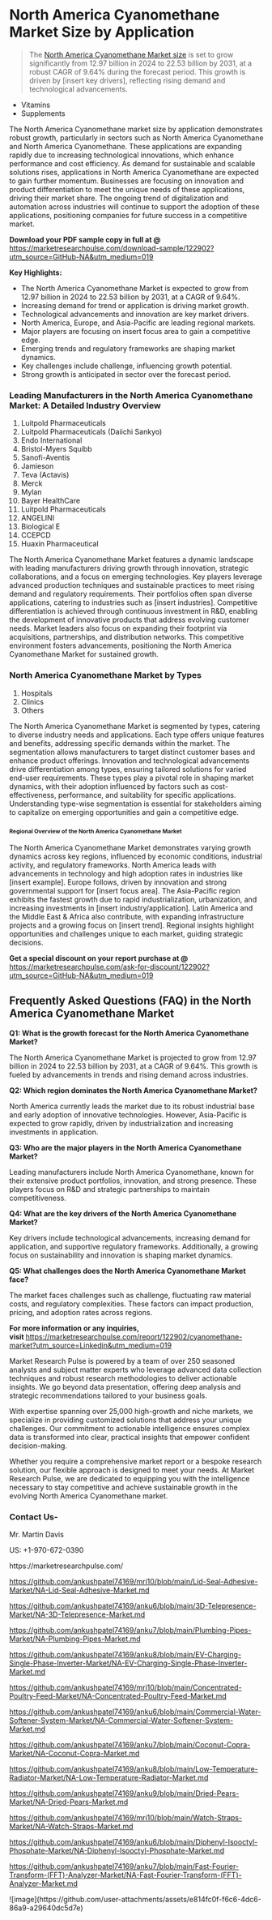 <h1>North America Cyanomethane Market&nbsp;Size by Application</h1><blockquote><p>The <a href="https://marketresearchpulse.com/download-sample/122902?utm_source=GitHub-NA&amp;utm_medium=019">North America Cyanomethane Market size</a> is set to grow significantly from 12.97 billion in 2024 to 22.53 billion by 2031, at a robust CAGR of 9.64% during the forecast period. This growth is driven by [insert key drivers], reflecting rising demand and technological advancements.</p></blockquote><ul><li>Vitamins<li> Supplements</li></ul><p>The North America Cyanomethane market size by application demonstrates robust growth, particularly in sectors such as North America Cyanomethane and North America Cyanomethane. These applications are expanding rapidly due to increasing technological innovations, which enhance performance and cost efficiency. As demand for sustainable and scalable solutions rises, applications in North America Cyanomethane are expected to gain further momentum. Businesses are focusing on innovation and product differentiation to meet the unique needs of these applications, driving their market share. The ongoing trend of digitalization and automation across industries will continue to support the adoption of these applications, positioning companies for future success in a competitive market.</p><p><strong>Download your PDF sample copy in full at @ </strong><a href="https://marketresearchpulse.com/download-sample/122902?utm_source=GitHub-NA&amp;utm_medium=019">https://marketresearchpulse.com/download-sample/122902?utm_source=GitHub-NA&amp;utm_medium=019</a></p><p><strong>Key Highlights: </strong></p><ul><li>The North America Cyanomethane Market is expected to grow from 12.97 billion in 2024 to 22.53 billion by 2031, at a CAGR of 9.64%.</li><li>Increasing demand for trend or application is driving market growth.</li><li>Technological advancements and innovation are key market drivers.</li><li>North America, Europe, and Asia-Pacific are leading regional markets.</li><li>Major players are focusing on insert focus area to gain a competitive edge.</li><li>Emerging trends and regulatory frameworks are shaping market dynamics.</li><li>Key challenges include challenge, influencing growth potential.</li><li>Strong growth is anticipated in sector over the forecast period.</li></ul><h3>Leading Manufacturers in the North America Cyanomethane Market: A Detailed Industry Overview</h3><ol><li>Luitpold Pharmaceuticals</li><li>Luitpold Pharmaceuticals (Daiichi Sankyo)</li><li>Endo International</li><li>Bristol-Myers Squibb</li><li>Sanofi-Aventis</li><li>Jamieson</li><li>Teva (Actavis)</li><li>Merck</li><li>Mylan</li><li>Bayer HealthCare</li><li>Luitpold Pharmaceuticals</li><li>ANGELINI</li><li>Biological E</li><li>CCEPCD</li><li>Huaxin Pharmaceutical</li></ol><div class="flex max-w-full flex-col flex-grow"><div class="min-h-8 text-message flex w-full flex-col items-end gap-2 whitespace-normal break-words [.text-message+&amp;]:mt-5" dir="auto" data-message-author-role="assistant" data-message-id="fd8432e4-4910-450d-b182-61b7bfb0a01f" data-message-model-slug="gpt-4o"><div class="flex w-full flex-col gap-1 empty:hidden first:pt-[3px]"><div class="markdown prose w-full break-words dark:prose-invert light"><p>The North America Cyanomethane Market features a dynamic landscape with leading manufacturers driving growth through innovation, strategic collaborations, and a focus on emerging technologies. Key players leverage advanced production techniques and sustainable practices to meet rising demand and regulatory requirements. Their portfolios often span diverse applications, catering to industries such as [insert industries]. Competitive differentiation is achieved through continuous investment in R&amp;D, enabling the development of innovative products that address evolving customer needs. Market leaders also focus on expanding their footprint via acquisitions, partnerships, and distribution networks. This competitive environment fosters advancements, positioning the North America Cyanomethane Market for sustained growth.</p></div></div></div></div><h3>North America Cyanomethane Market by Types</h3><ol><li>Hospitals<li> Clinics<li> Others</li></ol><div class="flex max-w-full flex-col flex-grow"><div class="min-h-8 text-message flex w-full flex-col items-end gap-2 whitespace-normal break-words [.text-message+&amp;]:mt-5" dir="auto" data-message-author-role="assistant" data-message-id="084470be-0bb7-4664-bddf-5156b4f41249" data-message-model-slug="gpt-4o-mini"><div class="flex w-full flex-col gap-1 empty:hidden first:pt-[3px]"><div class="markdown prose w-full break-words dark:prose-invert light"><p>The North America Cyanomethane Market is segmented by types, catering to diverse industry needs and applications. Each type offers unique features and benefits, addressing specific demands within the market. The segmentation allows manufacturers to target distinct customer bases and enhance product offerings. Innovation and technological advancements drive differentiation among types, ensuring tailored solutions for varied end-user requirements. These types play a pivotal role in shaping market dynamics, with their adoption influenced by factors such as cost-effectiveness, performance, and suitability for specific applications. Understanding type-wise segmentation is essential for stakeholders aiming to capitalize on emerging opportunities and gain a competitive edge.</p></div></div></div></div><h3><span style="font-size: 11px;">Regional Overview of the North America Cyanomethane Market</span></h3><div class="flex max-w-full flex-col flex-grow"><div class="min-h-8 text-message flex w-full flex-col items-end gap-2 whitespace-normal break-words [.text-message+&amp;]:mt-5" dir="auto" data-message-author-role="assistant" data-message-id="e9038762-ce64-4e30-91c9-9bd413514231" data-message-model-slug="gpt-4o-mini"><div class="flex w-full flex-col gap-1 empty:hidden first:pt-[3px]"><div class="markdown prose w-full break-words dark:prose-invert light"><p>The North America Cyanomethane Market demonstrates varying growth dynamics across key regions, influenced by economic conditions, industrial activity, and regulatory frameworks. North America leads with advancements in technology and high adoption rates in industries like [insert example]. Europe follows, driven by innovation and strong governmental support for [insert focus area]. The Asia-Pacific region exhibits the fastest growth due to rapid industrialization, urbanization, and increasing investments in [insert industry/application]. Latin America and the Middle East &amp; Africa also contribute, with expanding infrastructure projects and a growing focus on [insert trend]. Regional insights highlight opportunities and challenges unique to each market, guiding strategic decisions.</p></div></div></div></div><p><strong>Get a special discount on your report purchase at @ </strong><a href="https://marketresearchpulse.com/ask-for-discount/122902?utm_source=GitHub-NA&amp;utm_medium=019">https://marketresearchpulse.com/ask-for-discount/122902?utm_source=GitHub-NA&amp;utm_medium=019</a></p><h2>Frequently Asked Questions (FAQ) in the North America Cyanomethane Market</h2><p><strong>Q1: What is the growth forecast for the North America Cyanomethane Market?</strong></p><p>The North America Cyanomethane Market is projected to grow from 12.97 billion in 2024 to 22.53 billion by 2031, at a CAGR of 9.64%. This growth is fueled by advancements in trends and rising demand across industries.</p><p><strong>Q2: Which region dominates the North America Cyanomethane Market?</strong></p><p>North America currently leads the market due to its robust industrial base and early adoption of innovative technologies. However, Asia-Pacific is expected to grow rapidly, driven by industrialization and increasing investments in application.</p><p><strong>Q3: Who are the major players in the North America Cyanomethane Market?</strong></p><p>Leading manufacturers include North America Cyanomethane, known for their extensive product portfolios, innovation, and strong presence. These players focus on R&amp;D and strategic partnerships to maintain competitiveness.</p><p><strong>Q4: What are the key drivers of the North America Cyanomethane Market?</strong></p><p>Key drivers include technological advancements, increasing demand for application, and supportive regulatory frameworks. Additionally, a growing focus on sustainability and innovation is shaping market dynamics.</p><p><strong>Q5: What challenges does the North America Cyanomethane Market face?</strong></p><p>The market faces challenges such as challenge, fluctuating raw material costs, and regulatory complexities. These factors can impact production, pricing, and adoption rates across regions.</p><p><strong>For more information or any inquiries, visit&nbsp;</strong><a href="https://marketresearchpulse.com/report/122902/cyanomethane-market?utm_source=Linkedin&utm_medium=019">https://marketresearchpulse.com/report/122902/cyanomethane-market?utm_source=Linkedin&utm_medium=019</a></p><p>Market Research Pulse is powered by a team of over 250 seasoned analysts and subject matter experts who leverage advanced data collection techniques and robust research methodologies to deliver actionable insights. We go beyond data presentation, offering deep analysis and strategic recommendations tailored to your business goals.</p><p>With expertise spanning over 25,000 high-growth and niche markets, we specialize in providing customized solutions that address your unique challenges. Our commitment to actionable intelligence ensures complex data is transformed into clear, practical insights that empower confident decision-making.</p><p>Whether you require a comprehensive market report or a bespoke research solution, our flexible approach is designed to meet your needs. At Market Research Pulse, we are dedicated to equipping you with the intelligence necessary to stay competitive and achieve sustainable growth in the evolving North America Cyanomethane market.</p><h3><strong>Contact Us-</strong></h3><p>Mr. Martin Davis</p><p>US: +1-970-672-0390</p><p>https://marketresearchpulse.com/</p><p><a href="https://github.com/ankushpatel74169/mri10/blob/main/Lid-Seal-Adhesive-Market/NA-Lid-Seal-Adhesive-Market.md">https://github.com/ankushpatel74169/mri10/blob/main/Lid-Seal-Adhesive-Market/NA-Lid-Seal-Adhesive-Market.md</a></p><p><a href="https://github.com/ankushpatel74169/anku6/blob/main/3D-Telepresence-Market/NA-3D-Telepresence-Market.md">https://github.com/ankushpatel74169/anku6/blob/main/3D-Telepresence-Market/NA-3D-Telepresence-Market.md</a></p><p><a href="https://github.com/ankushpatel74169/anku7/blob/main/Plumbing-Pipes-Market/NA-Plumbing-Pipes-Market.md">https://github.com/ankushpatel74169/anku7/blob/main/Plumbing-Pipes-Market/NA-Plumbing-Pipes-Market.md</a></p><p><a href="https://github.com/ankushpatel74169/anku8/blob/main/EV-Charging-Single-Phase-Inverter-Market/NA-EV-Charging-Single-Phase-Inverter-Market.md">https://github.com/ankushpatel74169/anku8/blob/main/EV-Charging-Single-Phase-Inverter-Market/NA-EV-Charging-Single-Phase-Inverter-Market.md</a></p><p><a href="https://github.com/ankushpatel74169/mri10/blob/main/Concentrated-Poultry-Feed-Market/NA-Concentrated-Poultry-Feed-Market.md">https://github.com/ankushpatel74169/mri10/blob/main/Concentrated-Poultry-Feed-Market/NA-Concentrated-Poultry-Feed-Market.md</a></p><p><a href="https://github.com/ankushpatel74169/anku6/blob/main/Commercial-Water-Softener-System-Market/NA-Commercial-Water-Softener-System-Market.md">https://github.com/ankushpatel74169/anku6/blob/main/Commercial-Water-Softener-System-Market/NA-Commercial-Water-Softener-System-Market.md</a></p><p><a href="https://github.com/ankushpatel74169/anku7/blob/main/Coconut-Copra-Market/NA-Coconut-Copra-Market.md">https://github.com/ankushpatel74169/anku7/blob/main/Coconut-Copra-Market/NA-Coconut-Copra-Market.md</a></p><p><a href="https://github.com/ankushpatel74169/anku8/blob/main/Low-Temperature-Radiator-Market/NA-Low-Temperature-Radiator-Market.md">https://github.com/ankushpatel74169/anku8/blob/main/Low-Temperature-Radiator-Market/NA-Low-Temperature-Radiator-Market.md</a></p><p><a href="https://github.com/ankushpatel74169/anku9/blob/main/Dried-Pears-Market/NA-Dried-Pears-Market.md">https://github.com/ankushpatel74169/anku9/blob/main/Dried-Pears-Market/NA-Dried-Pears-Market.md</a></p><p><a href="https://github.com/ankushpatel74169/mri10/blob/main/Watch-Straps-Market/NA-Watch-Straps-Market.md">https://github.com/ankushpatel74169/mri10/blob/main/Watch-Straps-Market/NA-Watch-Straps-Market.md</a></p><p><a href="https://github.com/ankushpatel74169/anku6/blob/main/Diphenyl-Isooctyl-Phosphate-Market/NA-Diphenyl-Isooctyl-Phosphate-Market.md">https://github.com/ankushpatel74169/anku6/blob/main/Diphenyl-Isooctyl-Phosphate-Market/NA-Diphenyl-Isooctyl-Phosphate-Market.md</a></p><p><a href="https://github.com/ankushpatel74169/anku7/blob/main/Fast-Fourier-Transform-(FFT)-Analyzer-Market/NA-Fast-Fourier-Transform-(FFT)-Analyzer-Market.md">https://github.com/ankushpatel74169/anku7/blob/main/Fast-Fourier-Transform-(FFT)-Analyzer-Market/NA-Fast-Fourier-Transform-(FFT)-Analyzer-Market.md</a></p>
![image](https://github.com/user-attachments/assets/e814fc0f-f6c6-4dc6-86a9-a29640dc5d7e)
